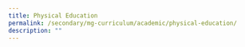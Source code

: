```yaml
---
title: Physical Education
permalink: /secondary/mg-curriculum/academic/physical-education/
description: ""
---
```

